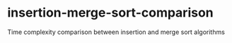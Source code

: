 # insertion-merge-sort-comparison
Time complexity comparison between insertion and merge sort algorithms

